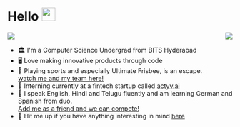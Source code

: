 # Hello <img src="https://user-images.githubusercontent.com/74038190/214644152-52f47eb3-5e31-4f47-8758-05c9468d5596.gif" width="30"> 
<img src="https://user-images.githubusercontent.com/74038190/212284100-561aa473-3905-4a80-b561-0d28506553ee.gif" width=auto>
<img align="right" src="https://skillicons.dev/icons?i=cpp,typescript,docker,react,nestjs,mongodb,git,postman,nodejs&perline=3" />


- 🏛️ I'm a Computer Science Undergrad from BITS Hyderabad
- 🖥️ Love making innovative products through code 
- 🥏 Playing sports and especially Ultimate Frisbee, is an escape.  
  [watch me and my team here!](https://www.youtube.com/watch?v=cmuwg8XMyVg)
- 💼 Interning currently at a fintech startup called [actyv.ai](https://www.actyv.ai/)
- 📜 I speak English, Hindi and Telugu fluently and am learning German and Spanish from duo.  
  [Add me as a friend and we can compete!](https://www.duolingo.com/profile/stickysheefu?via=share_profile)  
- 💬 Hit me up if you have anything interesting in mind [here]()

<!-- ## Languages and Tools
<code><img height="30" src="https://raw.githubusercontent.com/github/explore/80688e429a7d4ef2fca1e82350fe8e3517d3494d/topics/cpp/cpp.png"></code>
<code><img height="30" src="https://raw.githubusercontent.com/github/explore/80688e429a7d4ef2fca1e82350fe8e3517d3494d/topics/typescript/typescript.png"></code>
<code><img height="30" src="https://raw.githubusercontent.com/github/explore/80688e429a7d4ef2fca1e82350fe8e3517d3494d/topics/react/react.png"></code>
<code><img height="30" src="https://raw.githubusercontent.com/github/explore/80688e429a7d4ef2fca1e82350fe8e3517d3494d/topics/nodejs/nodejs.png"></code>
<code><img height="30" src="https://raw.githubusercontent.com/github/explore/80688e429a7d4ef2fca1e82350fe8e3517d3494d/topics/git/git.png"></code> -->

